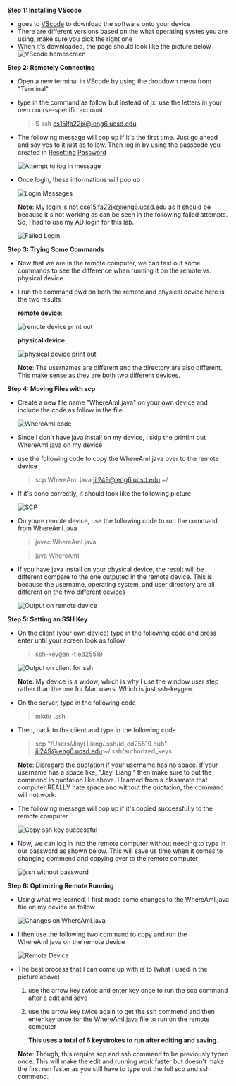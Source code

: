**Step 1: Installing VScode**
- goes to [VScode](https://code.visualstudio.com/) to download the software onto your device 
- There are different versions based on the what operating systes you are using, make sure you pick the right one 
- When it's downloaded, the page should look like the picture below 
    ![VScode homescreen](VScode.png)

**Step 2: Remotely Connecting**
- Open a new terminal in VScode by using the dropdown menu from "Terminal" 
- type in the command as follow but instead of jx, use the letters in your own course-specific account
    > $ ssh cs15lfa22jx@ieng6.ucsd.edu
- The following message will pop up if it's the first time. Just go ahead and say yes to it just as follow. Then log in by using the passcode you created in [Resetting Password](https://sdacs.ucsd.edu/~icc/index.php)

    ![Attempt to log in message](step2.0.JPG) 
- Once login, these informations will pop up 

    ![Login Messages](step2.2.PNG)
 
    **Note**: My login is not cse15lfa22jx@ieng6.ucsd.edu as it should be because it's not working as can be seen in the following failed attempts. So, I had to use my AD login for this lab. 

    ![Failed Login](step2.3.PNG)

**Step 3: Trying Some Commands**
- Now that we are in the remote computer, we can test out some commands to see the difference when running it on the remote vs. physical device 
- I run the command pwd on both the remote and physical device here is the two results
    
    **remote device**: 
    
    ![remote device print out](step3.0.PNG)

    **physical device**: 
    
    ![physical device print out](step3.1.PNG)

    **Note**: The usernames are different and the directory are also different. This make sense as they are both two different devices. 


**Step 4: Moving Files with scp**
- Create a new file name "WhereAmI.java" on your own device and include the code as follow in the file

    ![WhereAmI code](step4.0.PNG)

- Since I don't have java install on my device, I skip the printint out WhereAmI.java on my device 
- use the following code to copy the WhereAmI.java over to the remote device 
    >scp WhereAmI.java jil249@ieng6.ucsd.edu:~/ 
- If it's done correctly, it should look like the following picture 

    ![SCP](step4.1.PNG)

- On youre remote device, use the following code to run the command from WhereAmI.java
    >javac WhereAmI.java

    >java WhereAmI

- If you have java install on your physical device, the result will be different compare to the one outputed in the remote device. This is because the username, operating system, and user directory are all different on the two different devices 

    ![Output on remote device](step4.2.PNG)

**Step 5: Setting an SSH Key**
- On the client (your own device) type in the following code and press enter until your screen look as follow 
    > ssh-keygen -t ed25519

    ![Output on client for ssh](step5.0.PNG)

    **Note**: My device is a widow, which is why I use the window user step rather than the one for Mac users. Which is just ssh-keygen.

- On the server, type in the following code 
    >mkdir .ssh

- Then, back to the client and type in the following code
    >scp "/Users/Jiayi Liang/.ssh/id_ed25519.pub" jil249@ieng6.ucsd.edu:~/.ssh/authorized_keys

    **Note**: Disregard the quotation if your username has no space. If your username has a space like, "Jiayi Liang," then make sure to put the commend in quotation like above. I learned from a classmate that computer REALLY hate space and without the quotation, the command will not work.

- The following message will pop up if it's copied successfully to the remote computer 

    ![Copy ssh key successful](step5.1.PNG)

- Now, we can log in into the remote computer without needing to type in our password as shown below. This will save us time when it comes to changing commend and copying over to the remote computer 

    ![ssh without password](step5.2.PNG)

**Step 6: Optimizing Remote Running**
- Using what we learned, I first made some changes to the WhereAmI.java file on my device as follow 

    ![Changes on WhereAmI.java](step6.1.PNG)

- I then use the following two command to copy and run the WhereAmI.java on the remote device 

    ![Remote Device](step6.2.PNG)
- The best process that I can come up with is to (what I used in the picture above)

    1. use the arrow key twice and enter key once to run the scp command after a edit and save 
    2. use the arrow key twice again to get the ssh commend and then enter key once for the WhereAmI.java file to run on the remote computer 

        **This uses a total of 6 keystrokes to run after editing and saving.**

    **Note**: Though, this require scp and ssh commend to be previously typed once. This will make the edit and running work faster but doesn't make the first run faster as you still have to type out the full scp and ssh commend. 
